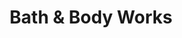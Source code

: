 ---
title: "Bath & Body Works"
url: /phoenix/bath-and-body-works-north-tatum-boulevard/
shop: beauty
---
